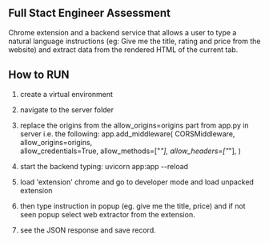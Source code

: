 ## Full Stact Engineer Assessment

Chrome extension and a backend service that allows a user to type a natural language instructions (eg: Give me the title, rating and price from the website) and extract data from the rendered HTML of the current tab.


## How to RUN
1. create a virtual environment

2. navigate to the server folder

3. replace the origins from the allow_origins=origins part  from app.py in server i.e. the following:
        app.add_middleware(
    CORSMiddleware,
    allow_origins=origins,   
    allow_credentials=True,
    allow_methods=["*"],
    allow_headers=["*"],
)

4. start the backend typing: uvicorn app:app --reload

5. load 'extension' chrome and go to developer mode and load unpacked extension

6. then type instruction in popup (eg. give me the title, price) and if not seen popup select web extractor from the extension.

7. see the JSON response and save record.
